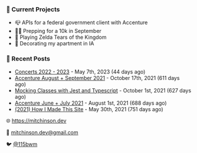 ### 📌 Current Projects
- 📪 APIs for a federal government client with Accenture
- 🏃🏼 Prepping for a 10k in September
- 👾 Playing Zelda Tears of the Kingdom
- 🏡 Decorating my apartment in IA

### 📝 Recent Posts

- [Concerts 2022 - 2023](https://blog.mitchinson.dev/concerts-2023) - May 7th, 2023 (44 days ago)
- [Accenture August + September 2021](https://blog.mitchinson.dev/pillar/aug-sep-21) - October 17th, 2021 (611 days ago)
- [Mocking Classes with Jest and Typescript](https://blog.mitchinson.dev/jest-typescript-mocks) - October 1st, 2021 (627 days ago)
- [Accenture June + July 2021](https://blog.mitchinson.dev/pillar/june-july-21) - August 1st, 2021 (688 days ago)
- [(2021) How I Made This Site](https://blog.mitchinson.dev/About-This-Site) - May 30th, 2021 (751 days ago)

🌐 https://mitchinson.dev

💌 mitchinson.dev@gmail.com

🐦 [@115bwm](https://twitter.com/115bwm)